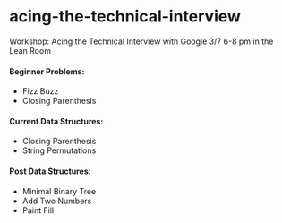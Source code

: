 # acing-the-technical-interview
Workshop: Acing the Technical Interview with Google
3/7 6-8 pm in the Lean Room

#### Beginner Problems:
- Fizz Buzz
- Closing Parenthesis

#### Current Data Structures:
- Closing Parenthesis
- String Permutations

#### Post Data Structures:
- Minimal Binary Tree
- Add Two Numbers
- Paint Fill
